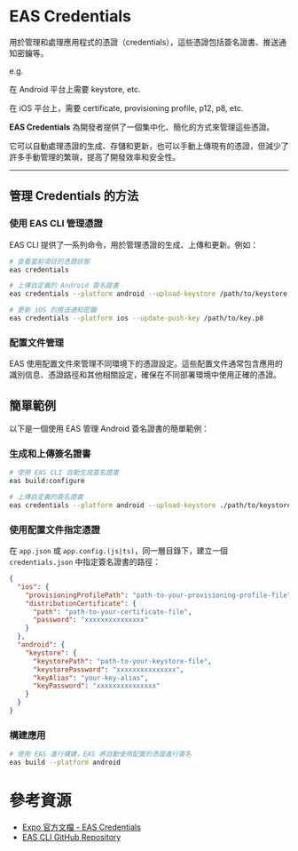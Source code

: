 # EAS Credentials

用於管理和處理應用程式的憑證（credentials），這些憑證包括簽名證書、推送通知密鑰等。

e.g.

在 Android 平台上需要 keystore, etc.

在 iOS 平台上，需要 certificate, provisioning profile, p12, p8, etc.

**EAS Credentials** 為開發者提供了一個集中化、簡化的方式來管理這些憑證。

它可以自動處理憑證的生成、存儲和更新，也可以手動上傳現有的憑證，但減少了許多手動管理的繁瑣，提高了開發效率和安全性。

---

## 管理 Credentials 的方法

### 使用 EAS CLI 管理憑證

EAS CLI 提供了一系列命令，用於管理憑證的生成、上傳和更新。例如：

```bash
# 查看當前項目的憑證狀態
eas credentials

# 上傳自定義的 Android 簽名證書
eas credentials --platform android --upload-keystore /path/to/keystore.jks

# 更新 iOS 的推送通知密鑰
eas credentials --platform ios --update-push-key /path/to/key.p8
```

### 配置文件管理

EAS 使用配置文件來管理不同環境下的憑證設定。這些配置文件通常包含應用的識別信息、憑證路徑和其他相關設定，確保在不同部署環境中使用正確的憑證。

## 簡單範例

以下是一個使用 EAS 管理 Android 簽名證書的簡單範例：

### 生成和上傳簽名證書

```bash
# 使用 EAS CLI 自動生成簽名證書
eas build:configure

# 上傳自定義的簽名證書
eas credentials --platform android --upload-keystore ./path/to/keystore.jks
```

### 使用配置文件指定憑證

在 `app.json` 或 `app.config.(js|ts)`，同一層目錄下，建立一個 `credentials.json` 中指定簽名證書的路徑：

```json
{
  "ios": {
    "provisioningProfilePath": "path-to-your-provisioning-profile-file",
    "distributionCertificate": {
      "path": "path-to-your-certificate-file",
      "password": "xxxxxxxxxxxxxxx"
    }
  },
  "android": {
    "keystore": {
      "keystorePath": "path-to-your-keystore-file",
      "keystorePassword": "xxxxxxxxxxxxxxx",
      "keyAlias": "your-key-alias",
      "keyPassword": "xxxxxxxxxxxxxxx"
    }
  }
}
```

### 構建應用

```bash
# 使用 EAS 進行構建，EAS 將自動使用配置的憑證進行簽名
eas build --platform android
```

# 參考資源

- [Expo 官方文檔 - EAS Credentials](https://docs.expo.dev/app-signing/app-credentials)
- [EAS CLI GitHub Repository](https://github.com/expo/eas-cli)
